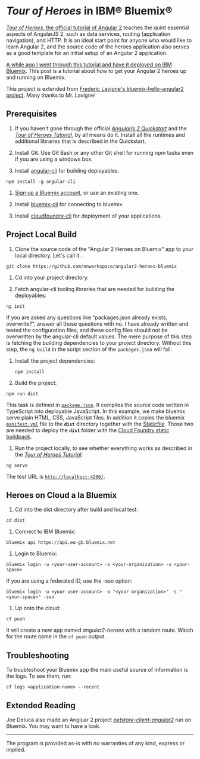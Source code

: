 # _Tour of Heroes_ in IBM&reg; Bluemix&reg;

[_Tour of Heroes_, the official tutorial of Angular 2][tour_of_heroes] teaches the quint essential aspects of AngularJS 2, such as data services, routing (application navigation), and HTTP. It is an ideal start point for anyone who would like to learn Angular 2, and the source code of the heroes application also serves as a good template for an initial setup of an Angular 2 application.  

[A while ago I went through this tutorial and have it deployed on IBM Bluemix][app_url]. This post is a tutorial about how to get your Angular 2 heroes up and running on Bluemix. 

This project is extended from [Frederic Lavigne's bluemix-hello-angular2 project][bluemix_hello_angular2_github]. Many thanks to Mr. Lavigne!

## Prerequisites

1. If you haven't gone through the official [_Angularjs 2 Quickstart_][angular2_quick_start] and the [_Tour of Heroes Tutorial_][tour_of_heroes], by all means do it. Install all the runtimes and additional libraries that is described in the Quickstart.

1. Install Git. Use Git Bash or any other Git shell for running npm tasks even if you are using a windows box. 

1. Install [angular-cli][angular_cli] for building deployables. 

  ```
  npm install -g angular-cli
  ```

1. [Sign up a Bluemix account][bluemix_signup_url], or use an existing one. 

1. Install [bluemix-cli][bluemix_cli] for connecting to bluemix.    

1. Install [cloudfoundry-cli][cloud_foundry_url] for deployment of your applications.  


## Project Local Build

1. Clone the source code of the "Angular 2 Heroes on Bluemix" app to your local directory. Let's call it <path-to-your-heroes>. 

  ```
  git clone https://github.com/nnworkspace/angular2-heroes-bluemix
  ```

1. Cd into your project directory.

1. Fetch angular-cli tooling libraries that are needed for building the deployables: 
  ```
  ng init
  ```
  If you are asked any questions like "packages.json already exists, overwrite?", answer all those questions with no. I have already written and tested the configuration files, and these config files should not be overwritten by the angular-cli default values. The mere purpose of this step is fetching the building dependencies to your project directory. Without this step, the `ng build` in the script section of the `packages.json` will fail.   

1. Install the project dependencies:

   ```
   npm install
   ```

1. Build the project:

  ```
  npm run dist
  ```

  This task is defined in [`package.json`](package.json). It compiles the source code written in TypeScript into deployable JavaScript. In this example, we make bluemix serve plain HTML, CSS, JavaScript files. In addition it copies the bluemix [`manifest.yml`](manifest.yml) file to the **`dist`** directory together with the [Staticfile](Staticfile). Those two are needed to deploy the **`dist`** folder with the [Cloud Foundry static buildpack](https://github.com/cloudfoundry/staticfile-buildpack).

1. Run the project locally, to see whether everything works as described in the [_Tour of Heroes Tutorial_][tour_of_heroes]:

  ```
  ng serve
  ```
  The test URL is [`http://localhost:4200/`](http://localhost:4200/).



## Heroes on Cloud a la Bluemix

1. Cd into the dist directory after build and local test:

  ```
  cd dist
  ```

1. Connect to IBM Bluemix:

  ```
  bluemix api https://api.eu-gb.bluemix.net
  ```

1. Login to Bluemix:

  ```
  bluemix login -u <your-user-account> -o <your-organization> -s <your-space>
  ```
  If you are using a federated ID, use the -sso option:
  ```
  bluemix login -u <your-user-account> -o "<your-organization>" -s "<your-space>" -sso
  ```

1. Up onto the cloud:

  ```
  cf push
  ```
  It will create a new app named *angular2-heroes* with a random route. Watch for the route name in the `cf push` output.


## Troubleshooting


To troubleshoot your Bluemix app the main useful source of information is the logs. To see them, run:

  ```
  cf logs <application-name> --recent
  ```


## Extended Reading

Joe Deluca also made an Angluar 2 project [_petstore-client-angular2_][petstore_angular2_github] run on Bluemix. You may want to have a look. 



----------------------------------
The program is provided as-is with no warranties of any kind, express or implied.

[app_url]: https://angular2-heroes-pseudoviscous-satisfactoriness.eu-gb.mybluemix.net
[bluemix_hello_angular2_github]: https://github.com/l2fprod/bluemix-hello-angular2
[angular2_quick_start]: https://angular.io/docs/ts/latest/quickstart.html
[tour_of_heroes]: https://angular.io/docs/ts/latest/tutorial/
[angular_cli]: https://github.com/angular/angular-cli
[bluemix_signup_url]: https://console.ng.bluemix.net/registration/?Target=https%3A%2F%2Fconsole.ng.bluemix.net%2Flogin%3Fstate%3D%2Fhome%2Fonboard
[bluemix_cli]: https://clis.ng.bluemix.net/ui/home.html
[cloud_foundry_url]: https://github.com/cloudfoundry/cli
[petstore_angular2_github]: https://github.com/joeydeluca/petstore-client-angular2
